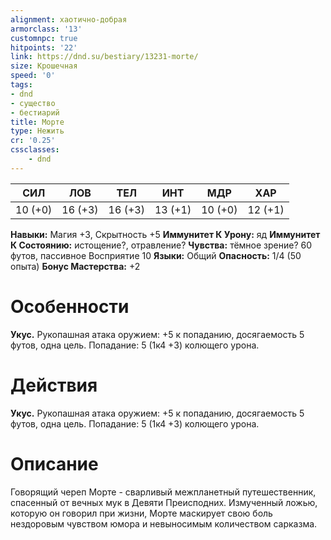 ```yaml
---
alignment: хаотично-добрая
armorclass: '13'
customnpc: true
hitpoints: '22'
link: https://dnd.su/bestiary/13231-morte/
size: Крошечная
speed: '0'
tags:
- dnd
- существо
- бестиарий
title: Морте
type: Нежить
cr: '0.25'
cssclasses:
    - dnd
---
```



| СИЛ | ЛОВ | ТЕЛ | ИНТ | МДР | ХАР |
|---|---|---|---|---|---|
| 10 (+0) | 16 (+3) | 16 (+3) | 13 (+1) | 10 (+0) | 12 (+1) |
**Навыки:** Магия +3, Скрытность +5
**Иммунитет К Урону:** яд
**Иммунитет К Состоянию:** истощение?, отравление?
**Чувства:** тёмное зрение? 60 футов, пассивное Восприятие 10
**Языки:** Общий
**Опасность:** 1/4 (50 опыта)
**Бонус Мастерства:** +2


# Особенности
**Укус.** Рукопашная атака оружием: +5 к попаданию, досягаемость 5 футов, одна цель. Попадание: 5 (1к4 +3) колющего урона.


# Действия
**Укус.** Рукопашная атака оружием: +5 к попаданию, досягаемость 5 футов, одна цель. Попадание: 5 (1к4 +3) колющего урона.


# Описание
Говорящий череп Морте - сварливый межпланетный путешественник, спасенный от вечных мук в Девяти Преисподних. Измученный ложью, которую он говорил при жизни, Морте маскирует свою боль нездоровым чувством юмора и невыносимым количеством сарказма.